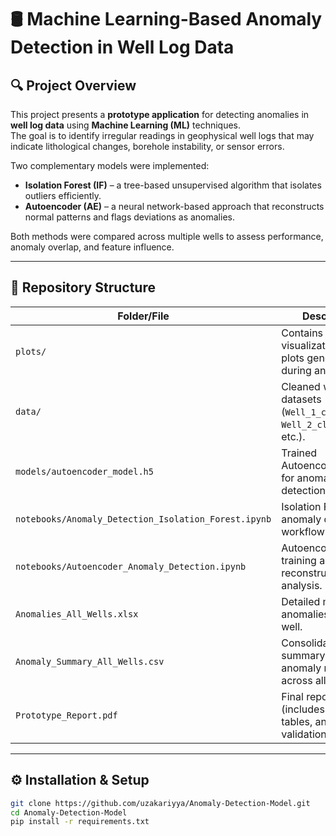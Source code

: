 # 🛢️ Machine Learning-Based Anomaly Detection in Well Log Data

## 🔍 Project Overview
This project presents a **prototype application** for detecting anomalies in **well log data** using **Machine Learning (ML)** techniques.  
The goal is to identify irregular readings in geophysical well logs that may indicate lithological changes, borehole instability, or sensor errors.  

Two complementary models were implemented:
- **Isolation Forest (IF)** – a tree-based unsupervised algorithm that isolates outliers efficiently.  
- **Autoencoder (AE)** – a neural network-based approach that reconstructs normal patterns and flags deviations as anomalies.  

Both methods were compared across multiple wells to assess performance, anomaly overlap, and feature influence.

---

## 📁 Repository Structure

| Folder/File | Description |
|--------------|-------------|
| `plots/` | Contains visualizations and plots generated during analysis. |
| `data/` | Cleaned well log datasets (`Well_1_cleaned.csv`, `Well_2_cleaned.csv`, etc.). |
| `models/autoencoder_model.h5` | Trained Autoencoder model for anomaly detection. |
| `notebooks/Anomaly_Detection_Isolation_Forest.ipynb` | Isolation Forest anomaly detection workflow. |
| `notebooks/Autoencoder_Anomaly_Detection.ipynb` | Autoencoder training and reconstruction analysis. |
| `Anomalies_All_Wells.xlsx` | Detailed metrics of anomalies for each well. |
| `Anomaly_Summary_All_Wells.csv` | Consolidated summary of anomaly results across all wells. |
| `Prototype_Report.pdf` | Final report (includes plots, tables, and visual validation). |

---

## ⚙️ Installation & Setup

```bash
git clone https://github.com/uzakariyya/Anomaly-Detection-Model.git
cd Anomaly-Detection-Model
pip install -r requirements.txt
